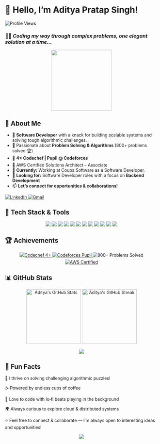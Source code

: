 # 👋 Hello, I’m **Aditya Pratap Singh**!
![Profile Views](https://komarev.com/ghpvc/?username=aditya2208&label=Profile%20views&color=0e75b6&style=flat)
### 🧑‍💻 *Coding my way through complex problems, one elegant solution at a time…*
<div align="center">
<img src="https://media.giphy.com/media/qgQUggAC3Pfv687qPC/giphy.gif" width="200px" />
</div>

## 🌟 About Me  
- 🎯 **Software Developer** with a knack for building scalable systems and solving tough algorithmic challenges. 
- 🧩 Passionate about **Problem Solving & Algorithms** (800+ problems solved 🏆)  
- 🏅 **4⭐ Codechef | Pupil @ Codeforces**  
- 📜 AWS Certified Solutions Architect – Associate  
- 🌱 **Currently:** Working at Coupa Software as a Software Developer.  
- 💼 **Looking for:** Software Developer roles with a focus on **Backend Development**
- 📫 **Let’s connect for opportunities & collaborations!**  

<p>
  <a href="https://www.linkedin.com/in/aditya2208/" target="_blank">
    <img alt="LinkedIn" src="https://img.shields.io/badge/LinkedIn-0A66C2?style=for-the-badge&logo=linkedin&logoColor=white" />
  </a>
  <a href="mailto:singhaps2208@gmail.com">
    <img alt="Gmail" src="https://img.shields.io/badge/Gmail-D14836?style=for-the-badge&logo=gmail&logoColor=white" />
  </a>
</p>

## 🚀 Tech Stack & Tools
<p align="center"> <img src="https://img.shields.io/badge/C%2B%2B-00599C?style=for-the-badge&logo=c%2B%2B&logoColor=white"/> <img src="https://img.shields.io/badge/Python-3776AB?style=for-the-badge&logo=python&logoColor=white"/> <img src="https://img.shields.io/badge/TypeScript-3178C6?style=for-the-badge&logo=typescript&logoColor=white"/> <img src="https://img.shields.io/badge/Node.js-339933?style=for-the-badge&logo=nodedotjs&logoColor=white"/> <img src="https://img.shields.io/badge/Express.js-000000?style=for-the-badge&logo=express&logoColor=white"/> <img src="https://img.shields.io/badge/React-61DAFB?style=for-the-badge&logo=react&logoColor=black"/> <img src="https://img.shields.io/badge/MongoDB-47A248?style=for-the-badge&logo=mongodb&logoColor=white"/> <img src="https://img.shields.io/badge/MySQL-4479A1?style=for-the-badge&logo=mysql&logoColor=white"/> <img src="https://img.shields.io/badge/AWS-232F3E?style=for-the-badge&logo=amazon-aws&logoColor=white"/> <img src="https://img.shields.io/badge/Docker-2496ED?style=for-the-badge&logo=docker&logoColor=white"/> <img src="https://img.shields.io/badge/Linux-FCC624?style=for-the-badge&logo=linux&logoColor=black"/> <img src="https://img.shields.io/badge/Jenkins-D24939?style=for-the-badge&logo=jenkins&logoColor=white"/> </p>


## 🏆 Achievements

<p align="center">
  <a href="https://www.codechef.com/users/in_coder_aps">
    <img src="https://img.shields.io/badge/Codechef-4%E2%AD%90-FFA116?style=for-the-badge&logo=codechef&logoColor=white" alt="Codechef 4⭐">
  </a>
  <a href="https://codeforces.com/profile/in_coder_aps">
    <img src="https://img.shields.io/badge/Codeforces-Pupil-1F8ACB?style=for-the-badge&logo=codeforces&logoColor=white" alt="Codeforces Pupil">
  </a>
  <img src="https://img.shields.io/badge/800%2B%20problems%20solved-282C34?style=for-the-badge&logo=leetcode&logoColor=white" alt="800+ Problems Solved">
  <a href="https://www.credly.com/badges/8ed698b9-162a-4fe6-a2b2-262a8cc5f97a/public_url">
    <img src="https://img.shields.io/badge/AWS-Certified%20Solutions%20Architect-232F3E?style=for-the-badge&logo=amazon-aws&logoColor=white" alt="AWS Certified">
  </a>
</p>

 

## 📊 GitHub Stats
<p align="center"> <img src="https://github-readme-stats.vercel.app/api?username=aditya2208&show_icons=true&theme=tokyonight" alt="Aditya's GitHub Stats" height="180px"/> <img src="https://github-readme-streak-stats.herokuapp.com/?user=aditya2208&theme=tokyonight" alt="Aditya's GitHub Streak" height="180px"/> </p> <p align="center"> <img src="https://github-profile-trophy.vercel.app/?username=aditya2208&theme=tokyonight&row=1&no-frame=true&margin-w=10" /> </p>


## 🌱 Fun Facts
🎯 I thrive on solving challenging algorithmic puzzles!

☕ Powered by endless cups of coffee

🎵 Love to code with lo‑fi beats playing in the background

🌍 Always curious to explore cloud & distributed systems

⭐️ Feel free to connect & collaborate — I’m always open to interesting ideas and opportunities!

<div align="center"> <img src="https://readme-typing-svg.herokuapp.com/?lines=Thanks+for+visiting!;Have+a+great+day!&center=true&color=00FFFF&size=24"> </div>
